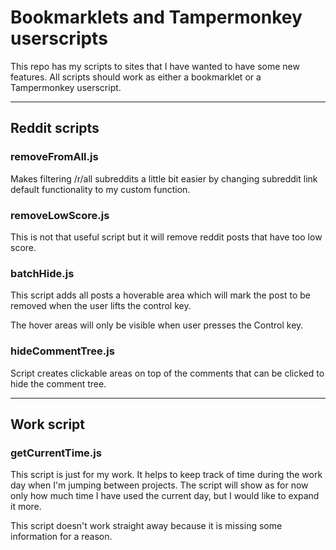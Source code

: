 # Bookmarklets and Tampermonkey userscripts

This repo has my scripts to sites that I have wanted to have some new features.
All scripts should work as either a bookmarklet or a Tampermonkey userscript.

---
## Reddit scripts

### removeFromAll.js

Makes filtering /r/all subreddits a little bit easier by
changing subreddit link default functionality to my custom function.

### removeLowScore.js

This is not that useful script but it will remove reddit
posts that have too low score.

### batchHide.js

This script adds all posts a hoverable area which will mark
the post to be removed when the user lifts the control key.

The hover areas will only be visible when user presses the Control
key.

### hideCommentTree.js

Script creates clickable areas on top of the comments that can be clicked to
hide the comment tree.

---
## Work script

### getCurrentTime.js

This script is just for my work. It helps to keep track of time during the work
day when I'm jumping between projects. The script will show as for now only how
much time I have used the current day, but I would like to expand it more.

This script doesn't work straight away because it is missing some information
for a reason.
